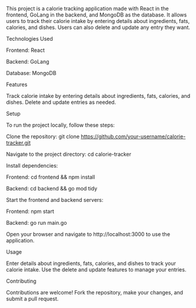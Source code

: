 This project is a calorie tracking application made with React in the frontend, GoLang in the backend, and MongoDB as the database. It allows users to track their calorie intake by entering details about ingredients, fats, calories, and dishes. Users can also delete and update any entry they want.

Technologies Used

Frontend: React

Backend: GoLang

Database: MongoDB

Features

Track calorie intake by entering details about ingredients, fats, calories, and dishes.
Delete and update entries as needed.

Setup

To run the project locally, follow these steps:

Clone the repository: git clone https://github.com/your-username/calorie-tracker.git

Navigate to the project directory: cd calorie-tracker

Install dependencies:

Frontend: cd frontend && npm install

Backend: cd backend && go mod tidy

Start the frontend and backend servers:

Frontend: npm start

Backend: go run main.go

Open your browser and navigate to http://localhost:3000 to use the application.

Usage

Enter details about ingredients, fats, calories, and dishes to track your calorie intake.
Use the delete and update features to manage your entries.

Contributing

Contributions are welcome! Fork the repository, make your changes, and submit a pull request.
